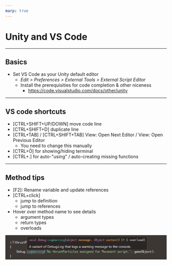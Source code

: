 ```yaml
---
marp: true
---
```

<!-- class: default -->
# Unity and VS Code
---
## Basics

- Set VS Code as your Unity default editor
  - *Edit > Preferences > External Tools > External Script Editor*
  - Install the prerequisities for code completion & other niceness
    - https://code.visualstudio.com/docs/other/unity
---
## VS code shortcuts

- [CTRL+SHIFT+UP/DOWN] move code line
- [CTRL+SHIFT+D] duplicate line
- [CTRL+TAB] / [CTRL+SHIFT+TAB] View: Open Next Editor / View: Open Previous Editor
  - You need to change this manually
- [CTRL+Ö] for showing/hiding terminal
- [CTRL+.] for auto-"using" / auto-creating missing functions
---
## Method tips

- [F2]: Rename variable and update references
- [CTRL+click] 
  - jump to definition
  - jump to references
- Hover over method name to see details
  - argument types
  - return types
  - overloads

![hover over method](imgs/hover-over-method.png)